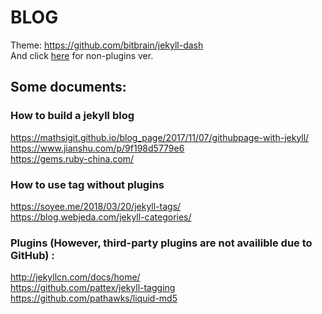 # BLOG

Theme: https://github.com/bitbrain/jekyll-dash  
And click [here](https://github.com/MyCodingSucks/jekyll-dash-without-plugins) for non-plugins ver.

## Some documents:  
### How to build a jekyll blog  
https://mathsigit.github.io/blog_page/2017/11/07/githubpage-with-jekyll/  
https://www.jianshu.com/p/9f198d5779e6  
https://gems.ruby-china.com/  

### How to use tag without plugins  
https://soyee.me/2018/03/20/jekyll-tags/  
https://blog.webjeda.com/jekyll-categories/  

### Plugins (However, third-party plugins are not availible due to GitHub) :  
http://jekyllcn.com/docs/home/  
https://github.com/pattex/jekyll-tagging  
https://github.com/pathawks/liquid-md5
